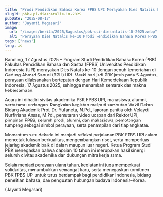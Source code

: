 ```yaml
---
title: "Prodi Pendidikan Bahasa Korea FPBS UPI Merayakan Dies Natalis ke-10 dengan Semarak"
slugId: pbk-upi-diesnatalis-10-2025
pubDate: "2025-08-17"
author: "Jayanti Megasari"
image:
  url: "/images/berita/2025/8agustus/pbk-upi-diesnatalis-10-2025.webp"
  alt: "Perayaan Dies Natalis ke-10 Prodi Pendidikan Bahasa Korea FPBS UPI"
tags: ["news"]
lang: id
---
```


Bandung, 17 Agustus 2025 – Program Studi Pendidikan Bahasa Korea (PBK) Fakultas Pendidikan Bahasa dan Sastra (FPBS) Universitas Pendidikan Indonesia (UPI) merayakan Dies Natalis ke-10 dengan penuh kemeriahan di Gedung Ahmad Sanusi (BPU) UPI. Meski hari jadi PBK jatuh pada 5 Agustus, perayaan dilaksanakan bertepatan dengan Hari Kemerdekaan Republik Indonesia, 17 Agustus 2025, sehingga menambah semarak dan makna kebersamaan.  

Acara ini dihadiri sivitas akademika PBK FPBS UPI, mahasiswa, alumni, serta tamu undangan. Rangkaian kegiatan meliputi sambutan Wakil Dekan Bidang Akademik Prof. Dr. Yulianeta, M.Pd., laporan panitia oleh Velayeti Nurfitriana Ansas, M.Pd., pemutaran video ucapan dari Rektor UPI, pimpinan FPBS, seluruh prodi, alumni, dan mahasiswa, pemotongan tumpeng sebagai simbol perayaan, serta penampilan dari tiap angkatan.  

Momentum satu dekade ini menjadi refleksi perjalanan PBK FPBS UPI dalam mencetak lulusan berkualitas, mengembangkan riset, serta memperluas jejaring akademik baik di dalam maupun luar negeri. Ketua Program Studi PBK menegaskan bahwa capaian 10 tahun ini merupakan hasil sinergi seluruh civitas akademika dan dukungan mitra kerja sama.  

Selain menjadi perayaan ulang tahun, kegiatan ini juga memperkuat solidaritas, menumbuhkan semangat baru, serta menegaskan komitmen PBK FPBS UPI untuk terus berdampak bagi pendidikan Indonesia, bidang penelitian bahasa, dan penguatan hubungan budaya Indonesia–Korea.  

(Jayanti Megasari)
